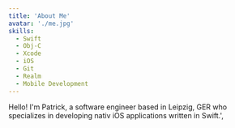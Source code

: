 ```yaml
---
title: 'About Me'
avatar: './me.jpg'
skills:
  - Swift
  - Obj-C
  - Xcode
  - iOS
  - Git
  - Realm
  - Mobile Development
---
```


Hello! I'm Patrick, a software engineer based in Leipzig, GER who specializes in developing nativ iOS applications written in Swift.',
